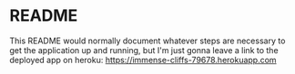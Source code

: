 # README

This README would normally document whatever steps are necessary to get the
application up and running, but I'm just gonna leave a link to the deployed app on heroku:
https://immense-cliffs-79678.herokuapp.com


